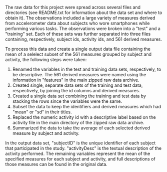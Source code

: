 The raw data for this project were spread across several files and directories (see README.txt for information about the data set and where to  obtain it). The observations included a large variety of measures derived from accelerometer data about subjects who wore smartphones while performing various tasks. The observations were broken into a "test" and a "training" set. Each of these sets was further separated into three files containing, respectively, subject ids, activity ids, and 561 derived measures. 

To process this data and create a single output data file containing the mean of a selelect subset of the 561 measures grouped by 
subject and activity, the following steps were taken:

1. Renamed the variables in the test and training data sets, respectively, to be descriptive. The 561 derived measures
were named using the information in "features" in the main zipped raw data archive. 
2. Created single, separate data sets of the training and test data, respectively, by joining the id columns and derived measures.
3. Created a single data set combining the training and test data by stacking the rows since the variables were the same.
4. Subset the data to keep the identifiers and derived measures which had "mean" or "sd" in their titles.
5. Replaced the numeric activity id with a descriptive label based on the activity file in the main directory of the zipped
raw data archive.
6. Summarized the data to take the average of each selected derived measure by subject and activity.

In the output data set, "subjectID" is the unique identifier of each subject that participated in the study. "activityDesc" is the
textual description of the activity performed. The remaining variables represent the mean of the specified measures for each
subject and activity, and full descriptions of those measures can be found in the original data.

